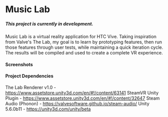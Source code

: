 # Music Lab

##### This project is currently in development.

Music Lab is a virtual reality application for HTC Vive. Taking inspiration from Valve's The Lab, my goal is to learn by prototyping features, then run those features through user tests, while maintaining a quick iteration cycle. The results will be compiled and used to create a complete VR experience.

#### Screenshots



#### Project Dependencies

The Lab Renderer v1.0 - https://www.assetstore.unity3d.com/en/#!/content/63141
SteamVR Unity Plugin - https://www.assetstore.unity3d.com/en/#!/content/32647
Steam Audio (Phonon) - https://valvesoftware.github.io/steam-audio/
Unity 5.6.0b11 - https://unity3d.com/unity/beta
